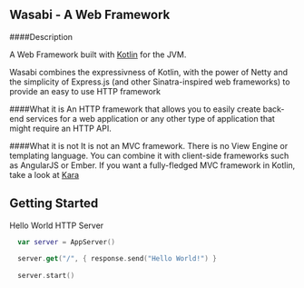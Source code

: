Wasabi - A Web Framework
------------------

####Description

A Web Framework built with [Kotlin](http://kotlin.jetbrains.org) for the JVM. 

Wasabi combines the expressivness of Kotlin, with the power of Netty and the simplicity of Express.js (and other Sinatra-inspired web frameworks)
to provide an easy to use HTTP framework

####What it is
An HTTP framework that allows you to easily create back-end services for a web application or any other type of application that 
might require an HTTP API.

####What it is not
It is not an MVC framework. There is no View Engine or templating language. You can combine it with client-side frameworks such 
as AngularJS or Ember. If you want a fully-fledged MVC framework in Kotlin, take a look at [Kara](http://www.karaframework.com)


Getting Started
---------------

Hello World HTTP Server

```kotlin
  var server = AppServer()
  
  server.get("/", { response.send("Hello World!") }
  
  server.start()
```

